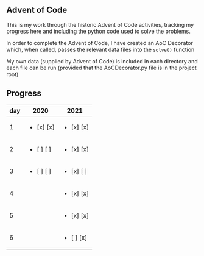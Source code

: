 
## Advent of Code

This is my work through the historic Advent of Code
activities, tracking my progress here and including
the python code used to solve the problems.

In order to complete the Advent of Code, I have created
an AoC Decorator which, when called, passes the relevant
data files into the `solve()` function

My own data (supplied by Advent of Code) is included in
each directory and each file can be run (provided that the
AoCDecorator.py file is in the project root)

## Progress
|   day | 2020                        | 2021                        |
|-------|-----------------------------|-----------------------------|
|     1 | <ul><li> [x] [x] </li></ul> | <ul><li> [x] [x] </li></ul> |
|     2 | <ul><li> [ ] [ ] </li></ul> | <ul><li> [x] [x] </li></ul> |
|     3 | <ul><li> [ ] [ ] </li></ul> | <ul><li> [x] [ ] </li></ul> |
|     4 |                             | <ul><li> [x] [x] </li></ul> |
|     5 |                             | <ul><li> [x] [x] </li></ul> |
|     6 |                             | <ul><li> [ ] [x] </li></ul> |